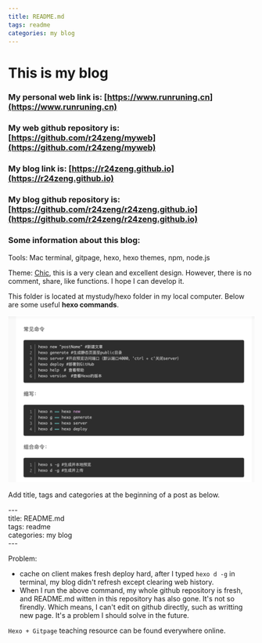 ```yaml
---
title: README.md
tags: readme
categories: my blog
---
```

# This is my blog
### My personal web link is: [https://www.runruning.cn](https://www.runruning.cn)
### My web github repository is: [https://github.com/r24zeng/myweb](https://github.com/r24zeng/myweb)
### My blog link is: [https://r24zeng.github.io](https://r24zeng.github.io)
### My blog github repository is: [https://github.com/r24zeng/r24zeng.github.io](https://github.com/r24zeng/r24zeng.github.io)

### Some information about this blog:
Tools: Mac terminal, gitpage, hexo, hexo themes, npm, node.js

Theme: [Chic](https://github.com/Siricee/hexo-theme-Chic), this is a very clean and excellent design. However, there is no comment, share, like functions. I hope I can develop it.

This folder is located at mystudy/hexo folder in my local computer. Below are some useful **hexo commands**.

![my5](/img/my5.png)

Add title, tags and categories at the  beginning of a post as below.

\-\-\- <br>
title: README.md <br>
tags: readme <br>
categories: my blog <br>
\-\-\-

Problem: 
+ cache on client makes fresh deploy hard, after I typed `hexo d -g` in terminal, my blog didn't refresh except clearing web history. 
+ When I run the above command, my whole github repository is fresh, and README.md witten in this repository has also gone. It's not so firendly. Which means, I can't edit on github directly, such as writting new page. It's a problem I should solve in the future.

`Hexo + Gitpage` teaching resource can be found everywhere online. 


